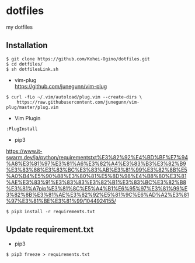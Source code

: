 dotfiles
====

my dotfiles


## Installation

```
$ git clone https://github.com/Kohei-Ogino/dotfiles.git
$ cd dotfiles/
$ sh dotfilesLink.sh
```

- vim-plug  
https://github.com/junegunn/vim-plug
```
$ curl -fLo ~/.vim/autoload/plug.vim --create-dirs \
    https://raw.githubusercontent.com/junegunn/vim-plug/master/plug.vim
```

- Vim Plugin
```
:PlugInstall
```

- pip3

https://www.it-swarm.dev/ja/python/requirementstxt%E3%82%92%E4%BD%BF%E7%94%A8%E3%81%97%E3%81%A6%E3%82%A4%E3%83%B3%E3%82%B9%E3%83%88%E3%83%BC%E3%83%AB%E3%81%99%E3%82%8B%E5%A0%B4%E5%90%88%E3%80%81%E5%8D%98%E4%B8%80%E3%81%AE%E3%83%91%E3%83%83%E3%82%B1%E3%83%BC%E3%82%B8%E3%81%A7pip%E3%81%8C%E5%A4%B1%E6%95%97%E3%81%99%E3%82%8B%E3%81%AE%E3%82%92%E5%81%9C%E6%AD%A2%E3%81%97%E3%81%BE%E3%81%99/1044924155/
```
$ pip3 install -r requirements.txt
```
## Update requirement.txt

- pip3

```
$ pip3 freeze > requirements.txt
```
